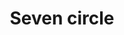 ---
title: Seven circle
tags: ["seven", "circle", "lucky-number", "round", "infinity", "heaven", "perfection"]
icon: seven-circle
svg: '<svg xmlns="http://www.w3.org/2000/svg" width="24" height="24" fill="none" viewBox="0 0 24 24" stroke-width="1.5" stroke-linecap="round" stroke-linejoin="round" stroke="currentColor"><path d="M21 12a9 9 0 1 1-18 0 9 9 0 0 1 18 0"/><path d="M10.75 16c0-3 4-8 4-8s-3 .5-5 0"/></svg>'
---